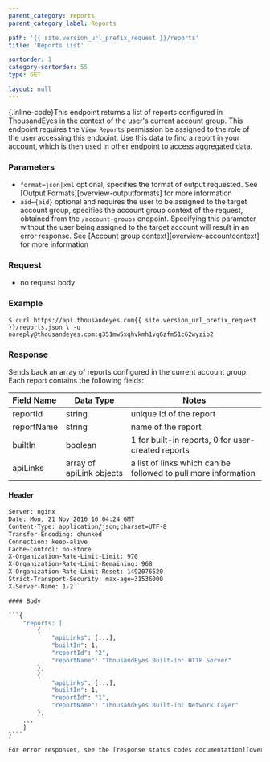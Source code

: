 ```yaml
---
parent_category: reports
parent_category_label: Reports

path: '{{ site.version_url_prefix_request }}/reports'
title: 'Reports list'

sortorder: 1
category-sortorder: 55
type: GET

layout: null
---
```


{.inline-code}This endpoint returns a list of reports configured in ThousandEyes in the context of the user's current account group. This endpoint requires the `View Reports` permission be assigned to the role of the user accessing this endpoint. Use this data to find a report in your account, which is then used in other endpoint to access aggregated data.

### Parameters

* `format=json|xml` optional, specifies the format of output requested.  See [Output Formats][overview-outputformats] for more information
* `aid={aid}` optional and requires the user to be assigned to the target account group, specifies the account group context of the request, obtained from the `/account-groups` endpoint.  Specifying this parameter without the user being assigned to the target account will result in an error response. See [Account group context][overview-accountcontext] for more information

### Request

* no request body

### Example

`$ curl https://api.thousandeyes.com{{ site.version_url_prefix_request }}/reports.json \
  -u noreply@thousandeyes.com:g351mw5xqhvkmh1vq6zfm51c62wyzib2`

### Response

Sends back an array of reports configured in the current account group. Each report contains the following fields:

Field Name | Data Type | Notes
:----------|-----------|----------|
reportId | string | unique Id of the report
reportName | string | name of the report
builtIn | boolean | 1 for built-in reports, 0 for user-created reports
apiLinks | array of apiLink objects | a list of links which can be followed to pull more information

#### Header

```HTTP/1.1 200 OK
Server: nginx
Date: Mon, 21 Nov 2016 16:04:24 GMT
Content-Type: application/json;charset=UTF-8
Transfer-Encoding: chunked
Connection: keep-alive
Cache-Control: no-store
X-Organization-Rate-Limit-Limit: 970
X-Organization-Rate-Limit-Remaining: 968
X-Organization-Rate-Limit-Reset: 1492076520
Strict-Transport-Security: max-age=31536000
X-Server-Name: 1-2```

#### Body

```{
    "reports: [
        {
            "apiLinks": [...],
            "builtIn": 1,
            "reportId": "2",
            "reportName": "ThousandEyes Built-in: HTTP Server"
        },
        {
            "apiLinks": [...],
            "builtIn": 1,
            "reportId": "1",
            "reportName": "ThousandEyes Built-in: Network Layer"
        },
    ...
    ]
}```

For error responses, see the [response status codes documentation][overview-responsestatuscodes].
